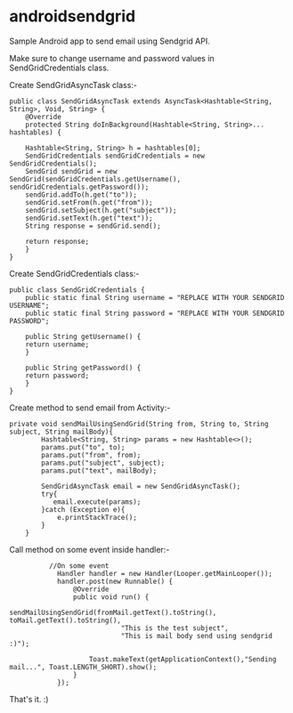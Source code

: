 # androidsendgrid
Sample Android app to send email using Sendgrid API.

Make sure to change username and password values in SendGridCredentials class.

Create SendGridAsyncTask class:-

    public class SendGridAsyncTask extends AsyncTask<Hashtable<String, String>, Void, String> {
        @Override
        protected String doInBackground(Hashtable<String, String>... hashtables) {

        Hashtable<String, String> h = hashtables[0];
        SendGridCredentials sendGridCredentials = new SendGridCredentials();
        SendGrid sendGrid = new SendGrid(sendGridCredentials.getUsername(), sendGridCredentials.getPassword());
        sendGrid.addTo(h.get("to"));
        sendGrid.setFrom(h.get("from"));
        sendGrid.setSubject(h.get("subject"));
        sendGrid.setText(h.get("text"));
        String response = sendGrid.send();

        return response;
        }
    }

Create SendGridCredentials class:-

    public class SendGridCredentials {
        public static final String username = "REPLACE WITH YOUR SENDGRID USERNAME";
        public static final String password = "REPLACE WITH YOUR SENDGRID PASSWORD";

        public String getUsername() {
        return username;
        }

        public String getPassword() {
        return password;
        }
    }

Create method to send email from Activity:-

    private void sendMailUsingSendGrid(String from, String to, String subject, String mailBody){
            Hashtable<String, String> params = new Hashtable<>();
            params.put("to", to);
            params.put("from", from);
            params.put("subject", subject);
            params.put("text", mailBody);

            SendGridAsyncTask email = new SendGridAsyncTask();
            try{
               email.execute(params);
            }catch (Exception e){
                e.printStackTrace();
            }
        }
    
Call method on some event inside handler:-

              //On some event
                Handler handler = new Handler(Looper.getMainLooper());
                handler.post(new Runnable() {
                    @Override
                    public void run() {
                        sendMailUsingSendGrid(fromMail.getText().toString(), toMail.getText().toString(),
                                "This is the test subject",
                                "This is mail body send using sendgrid :)");

                        Toast.makeText(getApplicationContext(),"Sending mail...", Toast.LENGTH_SHORT).show();
                    }
                });
                
  That's it. :)




